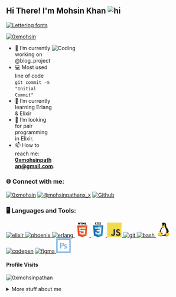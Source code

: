 ## Hi There! I'm Mohsin Khan <img src="https://user-images.githubusercontent.com/1303154/88677602-1635ba80-d120-11ea-84d8-d263ba5fc3c0.gif" width="28px" height="28px" alt="hi">

<a href="https://www.fontspace.com/category/lettering"><img src="https://see.fontimg.com/api/renderfont4/RpZmW/eyJyIjoiZnMiLCJoIjoyOCwidyI6MTEwMCwiZnMiOjI1LCJmZ2MiOiIjRTNFQ0U5IiwiYmdjIjoiIzI1MjkyOCIsInQiOjF9/SSdtIGFzcGlyaW5nIGEgZnVsbCBzdGFjayBkZXZlbG9wZXIgZnJvbSBJbmRpYSB3aXRoIGJpZyBkcmVhbXMgb2YgYmVjb21pbmcgYSBzb2Z0d2FyZSBlbmdpbmVlcmluZyBzdXBlcnN0YXIu/craglland.png" alt="Lettering fonts"></a>


<p align="left"> <a href="https://twitter.com/0xmohsin" target="blank"><img src="https://img.shields.io/twitter/follow/0xmohsin?logo=twitter&style=for-the-badge" alt="0xmohsin" /></a> </p>

 <img align="right" alt="Coding" width="380" height="320" src="https://media3.giphy.com/media/hqU2KkjW5bE2v2Z7Q2/giphy.gif?cid=ecf05e47cuio97zhs5uu6anu8a125fmnabrah53gdrstnfg9&rid=giphy.gif&ct=ts">

- 🔭 I’m currently working on @blog_project
- :computer: Most used line of code `git commit -m "Initial Commit"`
- 🌱 I’m currently learning Erlang & Elixir
- 🤔 I’m looking for pair programming in Elixir.
- 📫 How to reach me: **0xmohsinpathan@gmail.com**.



<h3 align="left">🌐 Connect with me:</h3>
<p align="left">
<a href="https://twitter.com/0xmohsin" target="blank"><img align="center" src="https://raw.githubusercontent.com/rahuldkjain/github-profile-readme-generator/master/src/images/icons/Social/twitter.svg" alt="0xmohsin" height="30" width="40" /></a>
<a href="https://instagram.com/mohsinpathanx_x" target="blank"><img align="center" src="https://raw.githubusercontent.com/rahuldkjain/github-profile-readme-generator/master/src/images/icons/Social/instagram.svg" alt="@mohsinpathanx_x" height="30" width="40" /></a>
<a href="https://dsc.bio/0xmohsin" target="blank"><img align="center" src="https://raw.githubusercontent.com/rahuldkjain/github-profile-readme-generator/master/src/images/icons/Social/discord.svg" alt="Github" height="30" width="40" /></a>
</p>



<h3 align="left">🖥️ Languages and Tools:</h3>
<p align="left"> <a href="https://elixir-lang.org" target="_blank" rel="noreferrer"> <img src="https://www.vectorlogo.zone/logos/elixir-lang/elixir-lang-icon.svg" alt="elixir" width="40" height="40"/> </a> <a href="https://www.phoenixframework.org" target="_blank" rel="noreferrer"> <img src="https://www.phoenixframework.org/images/blog/14-released-b45b2d29b260dbacc427976a72c78535.png?vsn=d" alt="phoenix" width="40" height="40"/> </a> <a href="https://www.erlang.org/" target="_blank" rel="noreferrer"> <img src="https://www.vectorlogo.zone/logos/erlang/erlang-official.svg" alt="erlang" width="40" height="40"/> </a>
<a href="https://www.w3schools.com/html/default.asp" target="_blank" rel="noreferrer"> <img src="https://raw.githubusercontent.com/devicons/devicon/master/icons/html5/html5-original-wordmark.svg" alt="html5" width="40" height="40"/> </a> <a href="https://www.w3schools.com/css/" target="_blank" rel="noreferrer"> <img src="https://raw.githubusercontent.com/devicons/devicon/master/icons/css3/css3-original-wordmark.svg" alt="css3" width="40" height="40"/> </a> <a href="https://developer.mozilla.org/en-US/docs/Web/JavaScript" target="_blank" rel="noreferrer"> <img src="https://raw.githubusercontent.com/devicons/devicon/master/icons/javascript/javascript-original.svg" alt="javascript" width="40" height="40"/> </a> <a href="https://git-scm.com/" target="_blank" rel="noreferrer"> <img src="https://www.vectorlogo.zone/logos/git-scm/git-scm-icon.svg" alt="git" width="40" height="40"/> </a> <a href="https://www.gnu.org/software/bash/" target="_blank" rel="noreferrer"> <img src="https://th.bing.com/th/id/R.fbf9698bf59467fe2c425137845236e4?rik=OlVUcLGItQyh9w&riu=http%3a%2f%2falemani.com%2fwp-content%2fuploads%2f2015%2f03%2fTerminal-icon.png&ehk=9m%2bhnYcpnrUNfC%2fRJw0WidLxBM33uFHkWwV4lkgW2x8%3d&risl=&pid=ImgRaw&r=0" alt="bash" width="40" height="40"/> </a> <a href="https://www.linux.org/" target="_blank" rel="noreferrer"> <img src="https://raw.githubusercontent.com/devicons/devicon/master/icons/linux/linux-original.svg" alt="linux" width="40" height="40"/> </a> <a href="https://codepen.io/0xmohsin" target="_blank" rel="noreferrer"><img src="https://raw.githubusercontent.com/rahuldkjain/github-profile-readme-generator/master/src/images/icons/Social/codepen.svg" alt="codepen" height="40" width="40" /></a> <a href="https://www.figma.com/" target="_blank" rel="noreferrer"> <img src="https://www.vectorlogo.zone/logos/figma/figma-icon.svg" alt="figma" width="40" height="40"/> </a> <a href="https://www.photoshop.com/en" target="_blank" rel="noreferrer"> <img src="https://raw.githubusercontent.com/devicons/devicon/master/icons/photoshop/photoshop-line.svg" alt="photoshop" width="40" height="40"/> </a>  </p>



#### Profile Visits 

<p> <img src="https://komarev.com/ghpvc/?username=0xmohsinpathan&label=Profile%20views&color=0e75b6&style=flat" alt="0xmohsinpathan" /> </p>

<details>
<summary>
  More stuff about me
</summary>
  <br >
 
 <a href="https://www.fontspace.com/category/cursive"><img align="center" src="https://see.fontimg.com/api/renderfont4/GOqKG/eyJyIjoiZnMiLCJoIjozOSwidyI6MTEwMCwiZnMiOjM1LCJmZ2MiOiIjNzNEM0IyIiwiYmdjIjoiI0M0RUZFQyIsInQiOjF9/IkZpbmQgaW50ZXJlc3RpbmcgdGhpbmdzIHRvIHdvcmsgb24gYW5kIHdvcmsgb24gdGhlbSBldmVuIGlmIHRoZXkgYXJlIGhhcmQi/honeybutter-script.png" alt="Cursive fonts"></a>
 
 <p align="left"> 𝙳𝚒𝚍 𝚢𝚘𝚞 𝚔𝚗𝚘𝚠 𝚝𝚑𝚊𝚝 𝚍𝚎𝚜𝚙𝚒𝚝𝚎 𝚌𝚘𝚖𝚒𝚗𝚐 𝚏𝚛𝚘𝚖 𝚊 𝚌𝚘𝚖𝚖𝚎𝚛𝚌𝚎 𝚋𝚊𝚌𝚔𝚐𝚛𝚘𝚞𝚗𝚍, 𝚋𝚞𝚝 𝚖𝚢 𝚝𝚛𝚞𝚎 𝚙𝚊𝚜𝚜𝚒𝚘𝚗 𝚕𝚒𝚎𝚜 𝚒𝚗 𝚙𝚛𝚘𝚐𝚛𝚊𝚖𝚖𝚒𝚗𝚐. 𝙾𝚟𝚎𝚛 𝚝𝚑𝚎 𝚙𝚊𝚜𝚝 𝚝𝚠𝚘 𝚢𝚎𝚊𝚛𝚜, 𝙸'𝚟𝚎 𝚑𝚘𝚗𝚎𝚍 𝚖𝚢 𝚙𝚛𝚘𝚐𝚛𝚊𝚖𝚖𝚒𝚗𝚐 𝚜𝚔𝚒𝚕𝚕𝚜 𝚝𝚑𝚛𝚘𝚞𝚐𝚑 𝚋𝚘𝚝𝚑 𝚏𝚘𝚛𝚖𝚊𝚕 𝚎𝚍𝚞𝚌𝚊𝚝𝚒𝚘𝚗 𝚊𝚗𝚍 𝚑𝚊𝚗𝚍𝚜-𝚘𝚗 𝚎𝚡𝚙𝚎𝚛𝚒𝚎𝚗𝚌𝚎. 𝙸𝚗 𝚖𝚢 𝚏𝚛𝚎𝚎 𝚝𝚒𝚖𝚎, 𝚢𝚘𝚞'𝚕𝚕 𝚘𝚏𝚝𝚎𝚗 𝚏𝚒𝚗𝚍 𝚖𝚎 𝚒𝚗 𝚝𝚑𝚎 𝚐𝚢𝚖 𝚘𝚛 𝚌𝚘𝚍𝚒𝚗𝚐 𝚊𝚠𝚊𝚢 𝚘𝚗 𝚊 𝚙𝚎𝚛𝚜𝚘𝚗𝚊𝚕 𝚙𝚛𝚘𝚓𝚎𝚌𝚝. 𝙸 𝚕𝚘𝚟𝚎 𝚝𝚑𝚎 𝚌𝚑𝚊𝚕𝚕𝚎𝚗𝚐𝚎 𝚘𝚏 𝚜𝚘𝚕𝚟𝚒𝚗𝚐 𝚙𝚛𝚘𝚋𝚕𝚎𝚖𝚜 𝚝𝚑𝚛𝚘𝚞𝚐𝚑 𝚌𝚘𝚍𝚎, 𝚊𝚗𝚍 𝙸'𝚖 𝚊𝚕𝚠𝚊𝚢𝚜 𝚕𝚘𝚘𝚔𝚒𝚗𝚐 𝚏𝚘𝚛 𝚗𝚎𝚠 𝚌𝚑𝚊𝚕𝚕𝚎𝚗𝚐𝚎𝚜 𝚊𝚗𝚍 𝚠𝚊𝚢𝚜 𝚝𝚘 𝚎𝚡𝚙𝚊𝚗𝚍 𝚖𝚢 𝚜𝚔𝚒𝚕𝚕𝚜. 𝙼𝚢 𝚍𝚒𝚟𝚎𝚛𝚜𝚎 𝚒𝚗𝚝𝚎𝚛𝚎𝚜𝚝𝚜 𝚊𝚗𝚍 𝚎𝚡𝚙𝚎𝚛𝚒𝚎𝚗𝚌𝚎𝚜 𝚑𝚊𝚟𝚎 𝚝𝚊𝚞𝚐𝚑𝚝 𝚖𝚎 𝚝𝚑𝚊𝚝 𝚢𝚘𝚞 𝚗𝚎𝚟𝚎𝚛 𝚔𝚗𝚘𝚠 𝚠𝚑𝚎𝚛𝚎 𝚢𝚘𝚞𝚛 𝚙𝚊𝚜𝚜𝚒𝚘𝚗𝚜 𝚖𝚊𝚢 𝚝𝚊𝚔𝚎 𝚢𝚘𝚞! </p>    
 
 
  
 <details> 
 <summary> 
 📊 Github Stats :
  </summary>
   <br > 
   
 <p>&nbsp;<img align="center" src="https://github-readme-stats.vercel.app/api?username=0xmohsinpathan&show_icons=true&locale=en" alt="0xmohsinpathan" /></p> 
   
</details>
 
  <details> 
 <summary> 
 ⏳ Most Used Languages :
  </summary>
   <br >  
    
<p><img align="left" src="https://github-readme-stats.vercel.app/api/top-langs?username=0xmohsinpathan&show_icons=true&locale=en&layout=compact" alt="0xmohsinpathan"/></p>
   
</details>  
 
 <img align="center" alt="Coding" width="400" src="https://media0.giphy.com/media/YRMb6dd7zprS00JdGZ/giphy.gif?cid=ecf05e473bbdbbe8636d0ca6d0454974ab115d6d72db2d0b&rid=giphy.gif&ct=s">  
 
</details>

